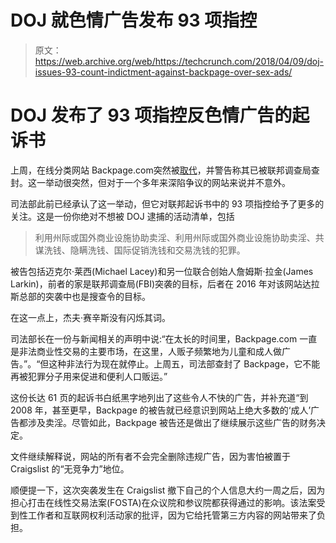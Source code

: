 # DOJ 就色情广告发布 93 项指控

> 原文：<https://web.archive.org/web/https://techcrunch.com/2018/04/09/doj-issues-93-count-indictment-against-backpage-over-sex-ads/>

# DOJ 发布了 93 项指控反色情广告的起诉书

上周，在线分类网站 Backpage.com突然被[取代](https://web.archive.org/web/20230207123136/https://techcrunch.com/2018/04/06/the-government-seizes-backpage-com/)，并警告称其已被联邦调查局查封。这一举动很突然，但对于一个多年来深陷争议的网站来说并不意外。

司法部此前已经承认了这一举动，但它对联邦起诉书中的 93 项指控给予了更多的关注。这是一份你绝对不想被 DOJ 逮捕的活动清单，包括

> 利用州际或国外商业设施协助卖淫、利用州际或国外商业设施协助卖淫、共谋洗钱、隐瞒洗钱、国际促销洗钱和交易洗钱的犯罪。

被告包括迈克尔·莱西(Michael Lacey)和另一位联合创始人詹姆斯·拉金(James Larkin)，前者的家是联邦调查局(FBI)突袭的目标，后者在 2016 年对该网站达拉斯总部的突袭中也是搜查令的目标。

在这一点上，杰夫·赛辛斯没有闪烁其词。

司法部长在一份与新闻相关的声明中说:“在太长的时间里，Backpage.com 一直是非法商业性交易的主要市场，在这里，人贩子频繁地为儿童和成人做广告。”。“但这种非法行为现在就停止。上周五，司法部查封了 Backpage，它不能再被犯罪分子用来促进和便利人口贩运。”

这份长达 61 页的起诉书白纸黑字地列出了这些令人不快的广告，并补充道“到 2008 年，甚至更早，Backpage 的被告就已经意识到网站上绝大多数的‘成人’广告都涉及卖淫。尽管如此，Backpage 被告还是做出了继续展示这些广告的财务决定。

文件继续解释说，网站的所有者不会完全删除违规广告，因为害怕被置于 Craigslist 的“无竞争力”地位。

顺便提一下，这次突袭发生在 Craigslist 撤下自己的个人信息大约一周之后，因为担心打击在线性交易法案(FOSTA)在众议院和参议院都获得通过的影响。该法案受到性工作者和互联网权利活动家的批评，因为它给托管第三方内容的网站带来了负担。